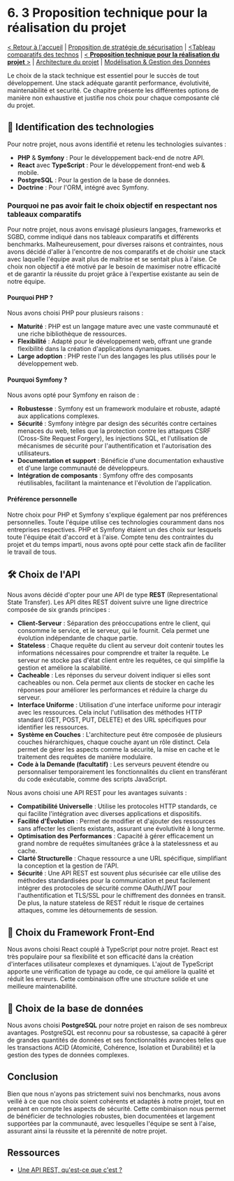 # 6. 3 Proposition technique pour la réalisation du projet

[< Retour à l'accueil](specifications-techniques.md) | [Proposition de stratégie de sécurisation](strategie-securisation.md) | [<Tableau comparatifs des technos](comparatif-technos.md) | [< **Proposition technique pour la réalisation du projet** >](proposition-technique.md) | [Architecture du projet](architecture-projet.md) | [Modélisation & Gestion des Données](modelisation-gestion-donnees.md)

Le choix de la stack technique est essentiel pour le succès de tout développement. Une stack adéquate garantit performance, évolutivité, maintenabilité et securité. Ce chapitre présente les différentes options de manière non exhaustive et justifie nos choix pour chaque composante clé du projet.

## 👀 Identification des technologies

Pour notre projet, nous avons identifié et retenu les technologies suivantes :

- **PHP** & **Symfony** : Pour le développement back-end de notre API.
- **React** avec **TypeScript** : Pour le développement front-end web & mobile.
- **PostgreSQL** : Pour la gestion de la base de données.
- **Doctrine** : Pour l'ORM, intégré avec Symfony.

### Pourquoi ne pas avoir fait le choix objectif en respectant nos tableaux comparatifs

Pour notre projet, nous avons envisagé plusieurs langages, frameworks et SGBD, comme indiqué dans nos tableaux comparatifs et différents benchmarks. Malheureusement, pour diverses raisons et contraintes, nous avons décidé d'aller à l'encontre de nos comparatifs et de choisir une stack avec laquelle l'équipe avait plus de maîtrise et se sentait plus à l'aise. Ce choix non objectif a été motivé par le besoin de maximiser notre efficacité et de garantir la réussite du projet grâce à l'expertise existante au sein de notre équipe.

#### Pourquoi PHP ?

Nous avons choisi PHP pour plusieurs raisons :
- **Maturité** : PHP est un langage mature avec une vaste communauté et une riche bibliothèque de ressources.
- **Flexibilité** : Adapté pour le développement web, offrant une grande flexibilité dans la création d'applications dynamiques.
- **Large adoption** : PHP reste l'un des langages les plus utilisés pour le développement web.

#### Pourquoi Symfony ?

Nous avons opté pour Symfony en raison de :
- **Robustesse** : Symfony est un framework modulaire et robuste, adapté aux applications complexes.
- **Sécurité** : Symfony intègre par design des sécurités contre certaines menaces du web, telles que la protection contre les attaques CSRF (Cross-Site Request Forgery), les injections SQL, et l'utilisation de mécanismes de sécurité pour l'authentification et l'autorisation des utilisateurs.
- **Documentation et support** : Bénéficie d'une documentation exhaustive et d'une large communauté de développeurs.
- **Intégration de composants** : Symfony offre des composants réutilisables, facilitant la maintenance et l'évolution de l'application.

#### Préférence personnelle

Notre choix pour PHP et Symfony s'explique également par nos préférences personnelles. Toute l'équipe utilise ces technologies couramment dans nos entreprises respectives. PHP et Symfony étaient un des choix sur lesquels toute l'équipe était d'accord et à l'aise. Compte tenu des contraintes du projet et du temps imparti, nous avons opté pour cette stack afin de faciliter le travail de tous.

## 🛠 Choix de l'API

Nous avons décidé d'opter pour une API de type **REST** (Representational State Transfer). Les API dites REST doivent suivre une ligne directrice composée de six grands principes :

- **Client-Serveur** : Séparation des préoccupations entre le client, qui consomme le service, et le serveur, qui le fournit. Cela permet une évolution indépendante de chaque partie.
- **Stateless** : Chaque requête du client au serveur doit contenir toutes les informations nécessaires pour comprendre et traiter la requête. Le serveur ne stocke pas d'état client entre les requêtes, ce qui simplifie la gestion et améliore la scalabilité.
- **Cacheable** : Les réponses du serveur doivent indiquer si elles sont cacheables ou non. Cela permet aux clients de stocker en cache les réponses pour améliorer les performances et réduire la charge du serveur.
- **Interface Uniforme** : Utilisation d'une interface uniforme pour interagir avec les ressources. Cela inclut l'utilisation des méthodes HTTP standard (GET, POST, PUT, DELETE) et des URL spécifiques pour identifier les ressources.
- **Système en Couches** : L'architecture peut être composée de plusieurs couches hiérarchiques, chaque couche ayant un rôle distinct. Cela permet de gérer les aspects comme la sécurité, la mise en cache et le traitement des requêtes de manière modulaire.
- **Code à la Demande (facultatif)** : Les serveurs peuvent étendre ou personnaliser temporairement les fonctionnalités du client en transférant du code exécutable, comme des scripts JavaScript.

Nous avons choisi une API REST pour les avantages suivants :

- **Compatibilité Universelle** : Utilise les protocoles HTTP standards, ce qui facilite l'intégration avec diverses applications et dispositifs.
- **Facilité d'Évolution** : Permet de modifier et d'ajouter des ressources sans affecter les clients existants, assurant une évolutivité à long terme.
- **Optimisation des Performances** : Capacité à gérer efficacement un grand nombre de requêtes simultanées grâce à la statelessness et au cache.
- **Clarté Structurelle** : Chaque ressource a une URL spécifique, simplifiant la conception et la gestion de l'API.
- **Sécurité** : Une API REST est souvent plus sécurisée car elle utilise des méthodes standardisées pour la communication et peut facilement intégrer des protocoles de sécurité comme OAuth/JWT pour l'authentification et TLS/SSL pour le chiffrement des données en transit. De plus, la nature stateless de REST réduit le risque de certaines attaques, comme les détournements de session.

## 🎨 Choix du Framework Front-End

Nous avons choisi React couplé à TypeScript pour notre projet. React est très populaire pour sa flexibilité et son efficacité dans la création d'interfaces utilisateur complexes et dynamiques. L'ajout de TypeScript apporte une vérification de typage au code, ce qui améliore la qualité et réduit les erreurs. Cette combinaison offre une structure solide et une meilleure maintenabilité.

## 📑 Choix de la base de données

Nous avons choisi **PostgreSQL** pour notre projet en raison de ses nombreux avantages. PostgreSQL est reconnu pour sa robustesse, sa capacité à gérer de grandes quantités de données et ses fonctionnalités avancées telles que les transactions ACID (Atomicité, Cohérence, Isolation et Durabilité) et la gestion des types de données complexes.

## Conclusion

Bien que nous n'ayons pas strictement suivi nos benchmarks, nous avons veillé à ce que nos choix soient cohérents et adaptés à notre projet, tout en prenant en compte les aspects de sécurité. Cette combinaison nous permet de bénéficier de technologies robustes, bien documentées et largement supportées par la communauté, avec lesquelles l'équipe se sent à l'aise, assurant ainsi la réussite et la pérennité de notre projet.

## Ressources

- [Une API REST, qu'est-ce que c'est ?](https://www.redhat.com/fr/topics/api/what-is-a-rest-api)